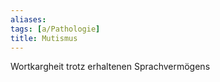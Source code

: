 ```yaml
---
aliases: 
tags: [a/Pathologie]
title: Mutismus
---
```

Wortkargheit trotz erhaltenen Sprachvermögens